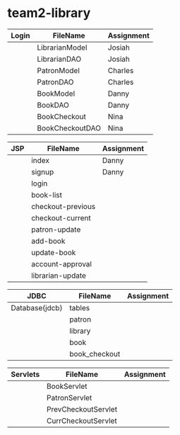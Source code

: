 # team2-library
|Login       |FileName      | Assignment |
| ---   | ---          | ---       | 
|       |LibrarianModel| Josiah|
|       |LibrarianDAO  | Josiah|
|       |PatronModel   | Charles |
|       |PatronDAO     | Charles|
|       |BookModel     |  Danny|
|       |BookDAO       |  Danny|
|       |BookCheckout  |  Nina |
|       |BookCheckoutDAO  |  Nina |
        
|    JSP   |FileName      | Assignment |
| ---   | ---          | ---       |        
|   |index | Danny |
|      |signup | Danny |
|      |login | |
|      |book-list  | |
|      |checkout-previous | |
|      |checkout-current | |
|      |patron-update | |
|      |add-book | |
|      |update-book | |
|      |account-approval | |
|      |librarian-update | |
 
|   JDBC    |FileName      | Assignment |
| ---   | ---          | ---       | 
|Database(jdcb)| tables ||
|              |patron |
|              |library |
|              |book |
|              |book_checkout |

|    Servlets   |FileName      | Assignment |
| ---   | ---          | ---        | 
|       | BookServlet | |
|       | PatronServlet| |
|         | PrevCheckoutServlet |  |
|         | CurrCheckoutServlet |  |
        
